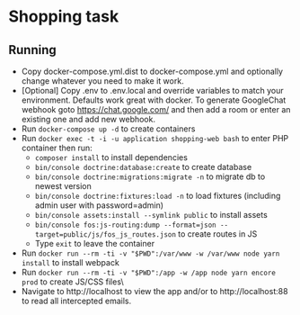 # Shopping task

## Running
* Copy docker-compose.yml.dist to docker-compose.yml and optionally change whatever you need to make it work.
* [Optional] Copy .env to .env.local and override variables to match your environment. Defaults work great with docker. To generate GoogleChat webhook goto https://chat.google.com/ and then add a room or enter an existing one and add new webhook.
* Run `docker-compose up -d` to create containers
* Run `docker exec -t -i -u application shopping-web bash` to enter PHP container then run:
  * `composer install` to install dependencies
  * `bin/console doctrine:database:create` to create database
  * `bin/console doctrine:migrations:migrate -n` to migrate db to newest version
  * `bin/console doctrine:fixtures:load -n` to load fixtures (including admin user with password=admin)
  * `bin/console assets:install --symlink public` to install assets
  * `bin/console fos:js-routing:dump --format=json --target=public/js/fos_js_routes.json` to create routes in JS
  * Type `exit` to leave the container
* Run `docker run --rm -ti -v "$PWD":/var/www -w /var/www node yarn install` to install webpack
* Run `docker run --rm -ti -v "$PWD":/app -w /app node yarn encore prod` to create JS/CSS files\
* Navigate to http://localhost to view the app and/or to http://localhost:88 to read all intercepted emails.